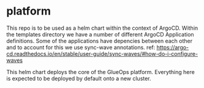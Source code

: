 # platform


This repo is to be used as a helm chart within the context of ArgoCD. Within the templates directory we have a number of different ArgoCD Application definitions. Some of the applications have depencies between each other and to account for this we use sync-wave annotations. ref: https://argo-cd.readthedocs.io/en/stable/user-guide/sync-waves/#how-do-i-configure-waves

This helm chart deploys the core of the GlueOps platform. Everything here is expected to be deployed by default onto a new cluster.

